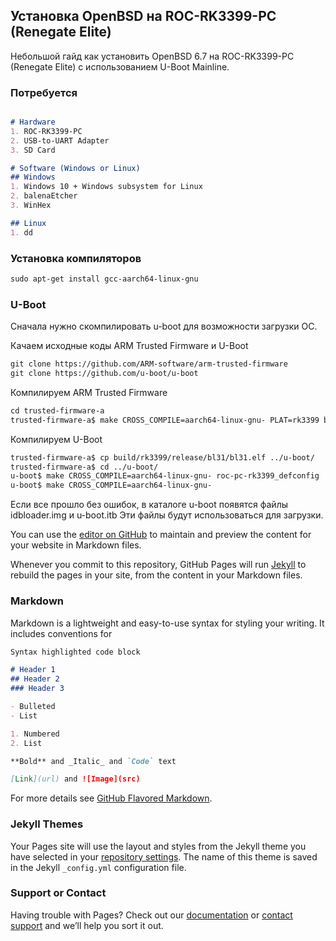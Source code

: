 ## Установка OpenBSD на ROC-RK3399-PC (Renegate Elite)

Небольшой гайд как установить OpenBSD 6.7 на ROC-RK3399-PC (Renegate Elite) с использованием U-Boot Mainline.

### Потребуется

```markdown

# Hardware
1. ROC-RK3399-PC
2. USB-to-UART Adapter
3. SD Card

# Software (Windows or Linux)
## Windows 
1. Windows 10 + Windows subsystem for Linux
2. balenaEtcher
3. WinHex

## Linux
1. dd
```

### Установка компиляторов
```markdown
sudo apt-get install gcc-aarch64-linux-gnu
```

### U-Boot
Сначала нужно скомпилировать u-boot для возможности загрузки ОС.

Качаем исходные коды ARM Trusted Firmware и U-Boot
```markdown
git clone https://github.com/ARM-software/arm-trusted-firmware
git clone https://github.com/u-boot/u-boot
```

Компилируем ARM Trusted Firmware
```markdown
cd trusted-firmware-a
trusted-firmware-a$ make CROSS_COMPILE=aarch64-linux-gnu- PLAT=rk3399 bl31
```

Компилируем U-Boot
```markdown
trusted-firmware-a$ cp build/rk3399/release/bl31/bl31.elf ../u-boot/
trusted-firmware-a$ cd ../u-boot/
u-boot$ make CROSS_COMPILE=aarch64-linux-gnu- roc-pc-rk3399_defconfig
u-boot$ make CROSS_COMPILE=aarch64-linux-gnu-
```
Если все прошло без ошибок, в каталоге u-boot появятся файлы idbloader.img и u-boot.itb
Эти файлы будут использоваться для загрузки.


You can use the [editor on GitHub](https://github.com/ndhwyd/ndhwyd.github.io/edit/master/index.md) to maintain and preview the content for your website in Markdown files.

Whenever you commit to this repository, GitHub Pages will run [Jekyll](https://jekyllrb.com/) to rebuild the pages in your site, from the content in your Markdown files.

### Markdown

Markdown is a lightweight and easy-to-use syntax for styling your writing. It includes conventions for

```markdown
Syntax highlighted code block

# Header 1
## Header 2
### Header 3

- Bulleted
- List

1. Numbered
2. List

**Bold** and _Italic_ and `Code` text

[Link](url) and ![Image](src)
```

For more details see [GitHub Flavored Markdown](https://guides.github.com/features/mastering-markdown/).

### Jekyll Themes

Your Pages site will use the layout and styles from the Jekyll theme you have selected in your [repository settings](https://github.com/ndhwyd/ndhwyd.github.io/settings). The name of this theme is saved in the Jekyll `_config.yml` configuration file.

### Support or Contact

Having trouble with Pages? Check out our [documentation](https://docs.github.com/categories/github-pages-basics/) or [contact support](https://github.com/contact) and we’ll help you sort it out.
